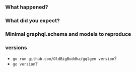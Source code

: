 ### What happened?

### What did you expect?

### Minimal graphql.schema and models to reproduce

### versions
 - `go run github.com/OldBigBuddha/gqlgen version`?
 - `go version`?
